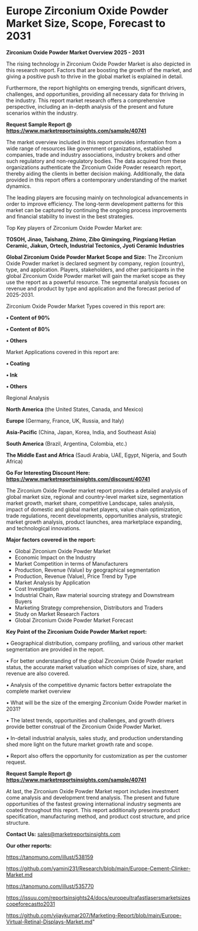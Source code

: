 # Europe Zirconium Oxide Powder Market Size, Scope, Forecast to 2031

<Strong> Zirconium Oxide Powder Market Overview 2025 - 2031</strong>

The rising technology in Zirconium Oxide Powder Market is also depicted in this research report. Factors that are boosting the growth of the market, and giving a positive push to thrive in the global market is explained in detail.

Furthermore, the report highlights on emerging trends, significant drivers, challenges, and opportunities, providing all necessary data for thriving in the industry. This report market research offers a comprehensive perspective, including an in-depth analysis of the present and future scenarios within the industry.

<strong>Request Sample Report @ <a href=https://www.marketreportsinsights.com/sample/40741>https://www.marketreportsinsights.com/sample/40741</a></strong>

The market overview included in this report provides information from a wide range of resources like government organizations, established companies, trade and industry associations, industry brokers and other such regulatory and non-regulatory bodies. The data acquired from these organizations authenticate the Zirconium Oxide Powder research report, thereby aiding the clients in better decision making. Additionally, the data provided in this report offers a contemporary understanding of the market dynamics.

The leading players are focusing mainly on technological advancements in order to improve efficiency. The long-term development patterns for this market can be captured by continuing the ongoing process improvements and financial stability to invest in the best strategies.

Top Key players of Zirconium Oxide Powder Market are:

<strong>TOSOH, Jinao, Taishang, Zhimo, Zibo Qimingxing, Pingxiang Hetian Ceramic, Jiakun, Ortech, Industrial Tectonics, Jyoti Ceramic Industries</strong>

<strong><b>Global Zirconium Oxide Powder Market Scope and Size:</b></strong>
The Zirconium Oxide Powder market is declared segment by company, region (country), type, and application. Players, stakeholders, and other participants in the global Zirconium Oxide Powder market will gain the market scope as they use the report as a powerful resource. The segmental analysis focuses on revenue and product by type and application and the forecast period of 2025-2031.

Zirconium Oxide Powder Market Types covered in this report are:

<strong>•  Content of 90%

•  Content of 80%

•  Others</strong>

Market Applications covered in this report are:

<strong>•  Coating

•  Ink

•  Others</strong> 

Regional Analysis

<strong>North America</strong> (the United States, Canada, and Mexico)

<strong>Europe</strong> (Germany, France, UK, Russia, and Italy)

<strong>Asia-Pacific</strong> (China, Japan, Korea, India, and Southeast Asia)

<strong>South America</strong> (Brazil, Argentina, Colombia, etc.)

<strong>The Middle East and Africa</strong> (Saudi Arabia, UAE, Egypt, Nigeria, and South Africa)

<strong>Go For Interesting Discount Here: <a href=https://www.marketreportsinsights.com/discount/40741>https://www.marketreportsinsights.com/discount/40741</a></strong>

The Zirconium Oxide Powder market report provides a detailed analysis of global market size, regional and country-level market size, segmentation market growth, market share, competitive Landscape, sales analysis, impact of domestic and global market players, value chain optimization, trade regulations, recent developments, opportunities analysis, strategic market growth analysis, product launches, area marketplace expanding, and technological innovations.

<strong><b>Major factors covered in the report:</b></strong>
<ul>
  <li>Global Zirconium Oxide Powder Market </li>
  <li>Economic Impact on the Industry</li>
  <li>Market Competition in terms of Manufacturers</li>
  <li>Production, Revenue (Value) by geographical segmentation</li>
  <li>Production, Revenue (Value), Price Trend by Type</li>
  <li>Market Analysis by Application</li>
  <li>Cost Investigation</li>
  <li>Industrial Chain, Raw material sourcing strategy and Downstream Buyers</li>
  <li>Marketing Strategy comprehension, Distributors and Traders</li>
  <li>Study on Market Research Factors</li>
  <li>Global Zirconium Oxide Powder Market Forecast</li>
</ul>

<strong><b>Key Point of the Zirconium Oxide Powder Market report:</b></strong>

• Geographical distribution, company profiling, and various other market segmentation are provided in the report.

• For better understanding of the global Zirconium Oxide Powder market status, the accurate market valuation which comprises of size, share, and revenue are also covered.

• Analysis of the competitive dynamic factors better extrapolate the complete market overview

• What will be the size of the emerging Zirconium Oxide Powder market in 2031?

• The latest trends, opportunities and challenges, and growth drivers provide better construal of the Zirconium Oxide Powder Market.

• In-detail industrial analysis, sales study, and production understanding shed more light on the future market growth rate and scope.

• Report also offers the opportunity for customization as per the customer request.

<strong>Request Sample Report @ <a href=https://www.marketreportsinsights.com/sample/40741>https://www.marketreportsinsights.com/sample/40741</a></strong>

At last, the Zirconium Oxide Powder Market report includes investment come analysis and development trend analysis. The present and future opportunities of the fastest growing international industry segments are coated throughout this report. This report additionally presents product specification, manufacturing method, and product cost structure, and price structure.

<strong>Contact Us:</strong>
sales@marketreportsinsights.com

<strong>Our other reports:</strong>

<a href=https://tanomuno.com/illust/538159>https://tanomuno.com/illust/538159</a>

<a href=https://github.com/yamini231/Research/blob/main/Europe-Cement-Clinker-Market.md>https://github.com/yamini231/Research/blob/main/Europe-Cement-Clinker-Market.md</a>

<a href=https://tanomuno.com/illust/535770>https://tanomuno.com/illust/535770</a>

<a href=https://issuu.com/reportsinsights24/docs/europeultrafastlasersmarketsizescopeforecastto2031>https://issuu.com/reportsinsights24/docs/europeultrafastlasersmarketsizescopeforecastto2031</a>

<a href=https://github.com/vijaykumar207/Marketing-Report/blob/main/Europe-Virtual-Retinal-Displays-Market.md>https://github.com/vijaykumar207/Marketing-Report/blob/main/Europe-Virtual-Retinal-Displays-Market.md</a>"
